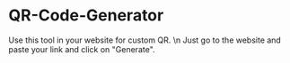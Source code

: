 # QR-Code-Generator
Use this tool in your website for custom QR. \n
Just go to the website and paste your link and click on "Generate".
